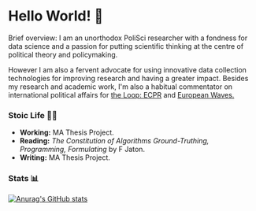 # Hello World! 👋
Brief overview: I am an unorthodox PoliSci researcher with a fondness for data science and a passion for putting scientific thinking at the centre of political theory and policymaking. 

However I am also a fervent advocate for using innovative data collection technologies for improving research and having a greater impact. Besides my research and academic work, I'm also a habitual commentator on international political affairs for [the Loop: ECPR](https://theloop.ecpr.eu/) and [European Waves.](https://www.europeanwaves.com/)

### Stoic Life 👨‍🎓
+ **Working:** MA Thesis Project.
+ **Reading:** *The Constitution of Algorithms Ground-Truthing, Programming, Formulating* by F Jaton.
+ **Writing:** MA Thesis Project.
### Stats 📊

[![Anurag's GitHub stats](https://github-readme-stats.vercel.app/api?username=mauriciomm7&theme=tokyonight)](https://github.com/mauriciomm7/github-readme-stats)
